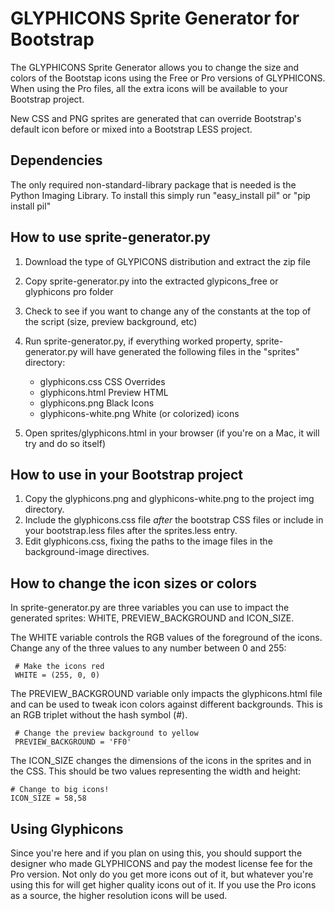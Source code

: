 GLYPHICONS Sprite Generator for Bootstrap
=========================================
The GLYPHICONS Sprite Generator allows you to change the size and colors of the
Bootstap icons using the Free or Pro versions of GLYPHICONS. When using the Pro
files, all the extra icons will be available to your Bootstrap project.

New CSS and PNG sprites are generated that can override Bootstrap's
default icon before or mixed into a Bootstrap LESS project.

Dependencies
------------
The only required non-standard-library package that is needed is the Python
Imaging Library. To install this simply run "easy_install pil" or
"pip install pil"

How to use sprite-generator.py
------------------------------

 1. Download the type of GLYPICONS distribution and extract the zip file
 2. Copy sprite-generator.py into the extracted glypicons_free or glyphicons pro folder
 3. Check to see if you want to change any of the constants at the top of the
    script (size, preview background, etc)
 4. Run sprite-generator.py, if everything worked property, sprite-generator.py will
    have generated the following files in the "sprites" directory:

    - glyphicons.css         CSS Overrides
    - glyphicons.html        Preview HTML
    - glyphicons.png         Black Icons
    - glyphicons-white.png   White (or colorized) icons

 5. Open sprites/glyphicons.html in your browser (if you're on a Mac, it will try and do so itself)

How to use in your Bootstrap project
------------------------------------
1. Copy the glyphicons.png and glyphicons-white.png to the project img directory.
2. Include the glyphicons.css file *after* the bootstrap CSS files or include in
   your bootstrap.less files after the sprites.less entry.
3. Edit glyphicons.css, fixing the paths to the image files in the background-image directives.

How to change the icon sizes or colors
--------------------------------------
In sprite-generator.py are three variables you can use to impact the generated
sprites: WHITE, PREVIEW_BACKGROUND and ICON_SIZE.

The WHITE variable controls the RGB values of the foreground of the icons. Change any of the
three values to any number between 0 and 255:

     # Make the icons red
     WHITE = (255, 0, 0)

The PREVIEW_BACKGROUND variable only impacts the glyphicons.html file and can be used to
tweak icon colors against different backgrounds. This is an RGB triplet without the
hash symbol (#).

     # Change the preview background to yellow
     PREVIEW_BACKGROUND = 'FF0'

The ICON_SIZE changes the dimensions of the icons in the sprites and in the CSS. This
should be two values representing the width and height:

    # Change to big icons!
    ICON_SIZE = 58,58

Using Glyphicons
----------------
Since you're here and if you plan on using this, you should support the designer
who made GLYPHICONS and pay the modest license fee for the Pro version. Not only
do you get more icons out of it, but whatever you're using this for will get
higher quality icons out of it. If you use the Pro icons as a source, the higher
resolution icons will be used.
